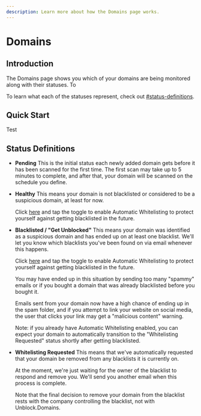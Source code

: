 ```yaml
---
description: Learn more about how the Domains page works.
---
```


# Domains

## Introduction

The Domains page shows you which of your domains are being monitored along with their statuses. To&#x20;

To learn what each of the statuses represent, check out [#status-definitions](./#status-definitions "mention").

## Quick Start
Test

## Status Definitions

* **Pending**
  This is the initial status each newly added domain gets before it has been scanned for the first time. The first scan may take up to 5 minutes to complete, and after that, your domain will be scanned on the schedule you define.

* **Healthy**
  This means your domain is not blacklisted or considered to be a suspicious domain, at least for now.

  Click [here](https://app.unblock.domains) and tap the toggle to enable Automatic Whitelisting to protect yourself against getting blacklisted in the future.

* **Blacklisted / "Get Unblocked"**
  This means your domain was identified as a suspicious domain and has ended up on at least one blacklist. We'll let you know which blacklists you've been found on via email whenever this happens.

  Click [here](https://app.unblock.domains) and tap the toggle to enable Automatic Whitelisting to protect yourself against getting blacklisted in the future.  
  
  You may have ended up in this situation by sending too many "spammy" emails or if you bought a domain that was already blacklisted before you bought it.
  
  Emails sent from your domain now have a high chance of ending up in the spam folder, and if you attempt to link your website on social media, the user that clicks your link may get a "malicious content" warning.
  
  Note: if you already have Automatic Whitelisting enabled, you can expect your domain to automatically transition to the "Whitelisting Requested" status shortly after getting blacklisted.

* **Whitelisting Requested**
  This means that we've automatically requested that your domain be removed from any blacklists it is currently on. 
  
  At the moment, we're just waiting for the owner of the blacklist to respond and remove you. We'll send you another email when this process is complete.
  
  Note that the final decision to remove your domain from the blacklist rests with the company controlling the blacklist, not with Unblock.Domains.
